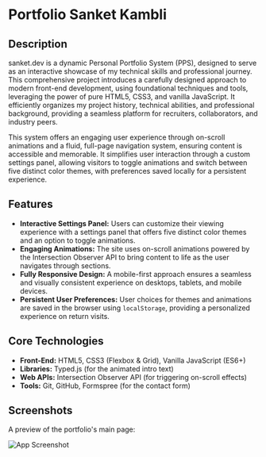 # Portfolio Sanket Kambli

## Description

sanket.dev is a dynamic Personal Portfolio System (PPS), designed to serve as an interactive showcase of my technical skills and professional journey. This comprehensive project introduces a carefully designed approach to modern front-end development, using foundational techniques and tools, leveraging the power of pure HTML5, CSS3, and vanilla JavaScript. It efficiently organizes my project history, technical abilities, and professional background, providing a seamless platform for recruiters, collaborators, and industry peers.

This system offers an engaging user experience through on-scroll animations and a fluid, full-page navigation system, ensuring content is accessible and memorable. It simplifies user interaction through a custom settings panel, allowing visitors to toggle animations and switch between five distinct color themes, with preferences saved locally for a persistent experience.

## Features

- **Interactive Settings Panel:** Users can customize their viewing experience with a settings panel that offers five distinct color themes and an option to toggle animations.
- **Engaging Animations:** The site uses on-scroll animations powered by the Intersection Observer API to bring content to life as the user navigates through sections.
- **Fully Responsive Design:** A mobile-first approach ensures a seamless and visually consistent experience on desktops, tablets, and mobile devices.
- **Persistent User Preferences:** User choices for themes and animations are saved in the browser using `localStorage`, providing a personalized experience on return visits.

## Core Technologies

- **Front-End:** HTML5, CSS3 (Flexbox & Grid), Vanilla JavaScript (ES6+)
- **Libraries:** Typed.js (for the animated intro text)
- **Web APIs:** Intersection Observer API (for triggering on-scroll effects)
- **Tools:** Git, GitHub, Formspree (for the contact form)

## Screenshots

A preview of the portfolio's main page:

![App Screenshot](https://github.com/user-attachments/assets/054ccb8a-7881-42a3-a152-5525fd1a5112)
